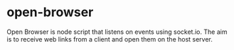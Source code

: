 # open-browser
Open Browser is node script that listens on events using socket.io. The aim is to receive web links from a client and open them on the host server.
